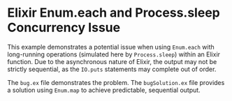 # Elixir Enum.each and Process.sleep Concurrency Issue

This example demonstrates a potential issue when using `Enum.each` with long-running operations (simulated here by `Process.sleep`) within an Elixir function. Due to the asynchronous nature of Elixir, the output may not be strictly sequential, as the `IO.puts` statements may complete out of order.

The `bug.ex` file demonstrates the problem. The `bugSolution.ex` file provides a solution using `Enum.map` to achieve predictable, sequential output.
